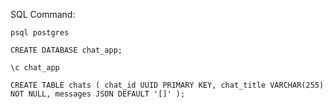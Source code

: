 
SQL Command:

``psql postgres``

``CREATE DATABASE chat_app;``

``\c chat_app``

``CREATE TABLE chats (
    chat_id UUID PRIMARY KEY,
    chat_title VARCHAR(255) NOT NULL,
    messages JSON DEFAULT '[]'
);``

